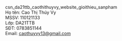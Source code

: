 csn_da21ttb_caothithuyvy_website_gioithieu_sanpham<br>
Họ tên: Cao Thị Thúy Vy<br>
MSSV: 110121133<br>
Lớp: DA21TTB<br>
SĐT: 0783851144<br>
Email: caothuyvy13@gmail.com
